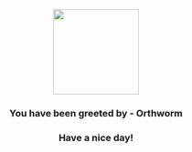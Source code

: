 <p align="center">
            <img src="None" width="150" height="150">
          </p>
          <h3 align="center">You have been greeted by - <b>Orthworm</b></h3>
          <h3 align="center">Have a nice day!</h3>
        